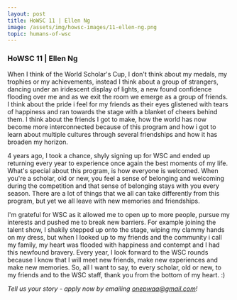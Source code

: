 ```yaml
---
layout: post
title: HoWSC 11 | Ellen Ng
image: /assets/img/howsc-images/11-ellen-ng.png
topic: humans-of-wsc
---
```


### HoWSC 11 | Ellen Ng

When I think of the World Scholar's Cup, I don't think about my medals, my trophies or my achievements, instead I think about a group of strangers, dancing under an iridescent display of lights, a new found confidence flooding over me and as we exit the room we emerge as a group of friends. I think about the pride i feel for my friends as their eyes glistened with tears of happiness and ran towards the stage with a blanket of cheers behind them. I think about the friends I got to make, how the world has now become more interconnected because of this program and how i got to learn about multiple cultures through several friendships and how it has broaden my horizon.  

4 years ago, I took a chance, shyly signing up for WSC and ended up returning every year to experience once again the best moments of my life. What's special about this program, is how everyone is welcomed. When you're a scholar, old or new, you feel a sense of belonging and welcoming during the competition and that sense of belonging stays with you every season. There are a lot of things that we all can take differently from this program, but yet we all leave with new memories and friendships.  

​I'm grateful for WSC as it allowed me to open up to more people, pursue my interests and pushed me to break new barriers. For example joining the talent show, I shakily stepped up onto the stage, wiping my clammy hands on my dress, but when I looked up to my friends and the community i call my family, my heart was flooded with happiness and contempt and I had this newfound bravery. Every year, I look forward to the WSC rounds because I know that I will meet new friends, make new experiences and make new memories. So, all I want to say, to every scholar, old or new, to my friends and to the WSC staff, thank you from the bottom of my heart. :)

*Tell us your story - apply now by emailing [onepwaa@gmail.com](mailto:onepwaa@gmail.com)!*
